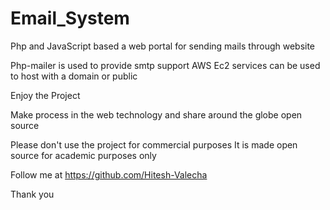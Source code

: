 # Email_System
Php and JavaScript based a web portal for sending mails through website

Php-mailer is used to provide smtp support
AWS Ec2 services can be used to host with a domain or public

Enjoy the Project

Make process in the web technology and share around the globe open source

Please don't use the project for commercial purposes It is made open source for academic purposes only

Follow me at https://github.com/Hitesh-Valecha

Thank you
